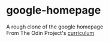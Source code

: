# google-homepage
A rough clone of the google homepage <br/>
From The Odin Project's [curriculum](http://www.theodinproject.com/courses/web-development-101/lessons/html-css)
